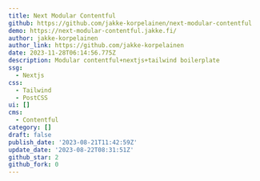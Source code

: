 ```yaml
---
title: Next Modular Contentful
github: https://github.com/jakke-korpelainen/next-modular-contentful
demo: https://next-modular-contentful.jakke.fi/
author: jakke-korpelainen
author_link: https://github.com/jakke-korpelainen
date: 2023-11-28T06:14:56.775Z
description: Modular contentful+nextjs+tailwind boilerplate
ssg:
  - Nextjs
css:
  - Tailwind
  - PostCSS
ui: []
cms:
  - Contentful
category: []
draft: false
publish_date: '2023-08-21T11:42:59Z'
update_date: '2023-08-22T08:31:51Z'
github_star: 2
github_fork: 0
---
```

